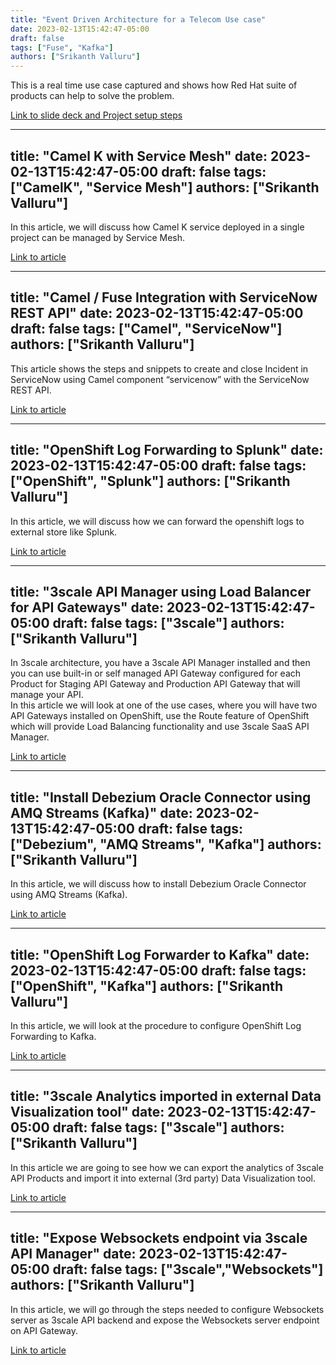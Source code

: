 ```yaml
---
title: "Event Driven Architecture for a Telecom Use case"
date: 2023-02-13T15:42:47-05:00
draft: false
tags: ["Fuse", "Kafka"]
authors: ["Srikanth Valluru"]
---
```


This is a real time use case captured and shows how Red Hat suite of products can help to solve the problem.

[Link to slide deck and Project setup steps](https://github.com/svalluru/telecom-qos) 


---
title: "Camel K with Service Mesh"
date: 2023-02-13T15:42:47-05:00
draft: false
tags: ["CamelK", "Service Mesh"]
authors: ["Srikanth Valluru"]
---

In this article, we will discuss how Camel K service deployed in a single project can be managed by Service Mesh.

[Link to article](https://medium.com/@srikanthvalluru/camel-k-with-service-mesh-463ced06b1b2) 



---
title: "Camel / Fuse Integration with ServiceNow REST API"
date: 2023-02-13T15:42:47-05:00
draft: false
tags: ["Camel", "ServiceNow"]
authors: ["Srikanth Valluru"]
---

This article shows the steps and snippets to create and close Incident in ServiceNow using Camel component “servicenow” with the ServiceNow REST API.

[Link to article](https://medium.com/@srikanthvalluru/camel-fuse-integration-with-servicenow-rest-api-d087b33f179b) 


---
title: "OpenShift Log Forwarding to Splunk"
date: 2023-02-13T15:42:47-05:00
draft: false
tags: ["OpenShift", "Splunk"]
authors: ["Srikanth Valluru"]
---

In this article, we will discuss how we can forward the openshift logs to external store like Splunk.

[Link to article](https://medium.com/@srikanthvalluru/openshift-log-forwarder-to-splunk-3763c5ed3090) 


---
title: "3scale API Manager using Load Balancer for API Gateways"
date: 2023-02-13T15:42:47-05:00
draft: false
tags: ["3scale"]
authors: ["Srikanth Valluru"]
---

In 3scale architecture, you have a 3scale API Manager installed and then you can use built-in or self managed API Gateway configured for each Product for Staging API Gateway and Production API Gateway that will manage your API. <br/>
In this article we will look at one of the use cases, where you will have two API Gateways installed on OpenShift, use the Route feature of OpenShift which will provide Load Balancing functionality and use 3scale SaaS API Manager.<br/>

[Link to article](https://medium.com/@srikanthvalluru/3scale-api-manager-using-load-balancer-for-api-gateways-f4f6cef1f61) 

---
title: "Install Debezium Oracle Connector using AMQ Streams (Kafka)"
date: 2023-02-13T15:42:47-05:00
draft: false
tags: ["Debezium", "AMQ Streams", "Kafka"]
authors: ["Srikanth Valluru"]
---

In this article, we will discuss how to install Debezium Oracle Connector using AMQ Streams (Kafka).

[Link to article](https://medium.com/@srikanthvalluru/install-debezium-oracle-connector-using-amq-streams-kafka-ddda054681f7) 


---
title: "OpenShift Log Forwarder to Kafka"
date: 2023-02-13T15:42:47-05:00
draft: false
tags: ["OpenShift", "Kafka"]
authors: ["Srikanth Valluru"]
---

In this article, we will look at the procedure to configure OpenShift Log Forwarding to Kafka.

[Link to article](https://medium.com/@srikanthvalluru/openshift-log-forwarder-to-kafka-5eb2af6f1528) 


---
title: "3scale Analytics imported in external Data Visualization tool"
date: 2023-02-13T15:42:47-05:00
draft: false
tags: ["3scale"]
authors: ["Srikanth Valluru"]
---

In this article we are going to see how we can export the analytics of 3scale API Products and import it into external (3rd party) Data Visualization tool.

[Link to article](https://medium.com/@srikanthvalluru/3scale-analytics-imported-in-external-data-visualization-tool-13c7863a3d01) 

---
title: "Expose Websockets endpoint via 3scale API Manager"
date: 2023-02-13T15:42:47-05:00
draft: false
tags: ["3scale","Websockets"]
authors: ["Srikanth Valluru"]
---

In this article, we will go through the steps needed to configure Websockets server as 3scale API backend and expose the Websockets server endpoint on API Gateway.

[Link to article](https://medium.com/@srikanthvalluru/3scale-analytics-imported-in-external-data-visualization-tool-13c7863a3d01) 






